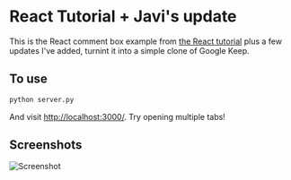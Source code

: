# React Tutorial + Javi's update

This is the React comment box example from [the React tutorial](http://facebook.github.io/react/docs/tutorial.html) plus a few updates I've added, turnint it into a simple clone of Google Keep. 

## To use

```sh
python server.py
```

And visit <http://localhost:3000/>. Try opening multiple tabs!

## Screenshots

![Screenshot](http://i.imgur.com/PxObLo3.png)